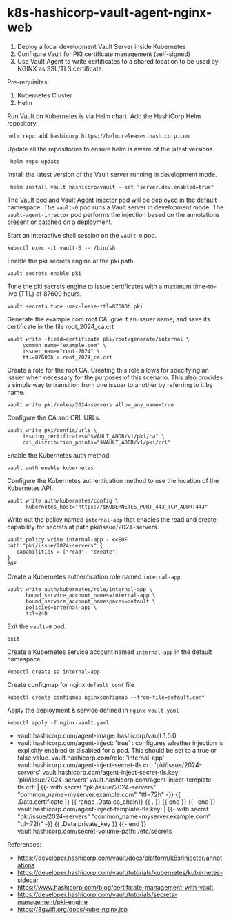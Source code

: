 # k8s-hashicorp-vault-agent-nginx-web

1. Deploy a local development Vault Server inside Kubernetes
2. Configure Vault for PKI certificate management (self-signed)
3. Use Vault Agent to write certificates to a shared location to be used by NGINX as SSL/TLS certificate.

Pre-requisites:
1. Kubernetes Cluster
2. Helm


Run Vault on Kubernetes is via Helm chart.
Add the HashiCorp Helm repository.

```shell
helm repo add hashicorp https://helm.releases.hashicorp.com
```

Update all the repositories to ensure helm is aware of the latest versions.

```shell
 helm repo update
```

Install the latest version of the Vault server running in development mode.

```shell
 helm install vault hashicorp/vault --set "server.dev.enabled=true"
```

The Vault pod and Vault Agent Injector pod will be deployed in the default namespace.
The `vault-0` pod runs a Vault server in development mode. The `vault-agent-injector` pod performs the injection based on the annotations present or patched on a deployment.

Start an interactive shell session on the `vault-0` pod.

```shell
kubectl exec -it vault-0 -- /bin/sh
```
Enable the pki secrets engine at the pki path.

```shell
vault secrets enable pki
```

Tune the pki secrets engine to issue certificates with a maximum time-to-live (TTL) of 87600 hours.

```shell
vault secrets tune -max-lease-ttl=87600h pki
```

Generate the example.com root CA, give it an issuer name, and save its certificate in the file root_2024_ca.crt

```shell
vault write -field=certificate pki/root/generate/internal \
     common_name="example.com" \
     issuer_name="root-2024" \
     ttl=87600h > root_2024_ca.crt
```

Create a role for the root CA. Creating this role allows for specifying an issuer when necessary for the purposes of this scenario. This also provides a simple way to transition from one issuer to another by referring to it by name.

```shell
vault write pki/roles/2024-servers allow_any_name=true
```

Configure the CA and CRL URLs.

```shell
vault write pki/config/urls \
     issuing_certificates="$VAULT_ADDR/v1/pki/ca" \
     crl_distribution_points="$VAULT_ADDR/v1/pki/crl"
```

Enable the Kubernetes auth method:

```shell
vault auth enable kubernetes
```

Configure the Kubernetes authentication method to use the location of the Kubernetes API.

```shell
vault write auth/kubernetes/config \
      kubernetes_host="https://$KUBERNETES_PORT_443_TCP_ADDR:443"
```

Write out the policy named `internal-app` that enables the read and create capability for secrets at path pki/issue/2024-servers.

```shell
vault policy write internal-app - <<EOF
path "pki/issue/2024-servers" {
   capabilities = ["read", "create"]
}
EOF
```

Create a Kubernetes authentication role named `internal-app`.

```shell
vault write auth/kubernetes/role/internal-app \
      bound_service_account_names=internal-app \
      bound_service_account_namespaces=default \
      policies=internal-app \
      ttl=24h
```

Exit the `vault-0` pod.

```shell
exit
```

Create a Kubernetes service account named `internal-app` in the default namespace.

```shell
kubectl create sa internal-app
```

Create configmap for nginx `default.conf` file

```shell
kubectl create configmap nginxconfigmap --from-file=default.conf
```

Apply the deployment & service defined in `nginx-vault.yaml`

```shell
kubectl apply -f nginx-vault.yaml
```

- vault.hashicorp.com/agent-image: hashicorp/vault:1.5.0
- vault.hashicorp.com/agent-inject: 'true' : configures whether injection is explicitly enabled or disabled for a pod. This should be set to a true or false value.
vault.hashicorp.com/role: 'internal-app'
vault.hashicorp.com/agent-inject-secret-tls.crt: 'pki/issue/2024-servers'
vault.hashicorp.com/agent-inject-secret-tls.key: 'pki/issue/2024-servers'
vault.hashicorp.com/agent-inject-template-tls.crt: |
  {{- with secret "pki/issue/2024-servers" "common_name=myserver.example.com" "ttl=72h" -}}
  {{ .Data.certificate }}
  {{ range .Data.ca_chain}}
  {{ . }}
  {{ end }}
  {{- end }}
vault.hashicorp.com/agent-inject-template-tls.key: |
  {{- with secret "pki/issue/2024-servers" "common_name=myserver.example.com" "ttl=72h" -}}
  {{ .Data.private_key }}
  {{- end }}
vault.hashicorp.com/secret-volume-path: /etc/secrets


References:
- https://developer.hashicorp.com/vault/docs/platform/k8s/injector/annotations
- https://developer.hashicorp.com/vault/tutorials/kubernetes/kubernetes-sidecar
- https://www.hashicorp.com/blog/certificate-management-with-vault
- https://developer.hashicorp.com/vault/tutorials/secrets-management/pki-engine
- https://8gwifi.org/docs/kube-nginx.jsp
